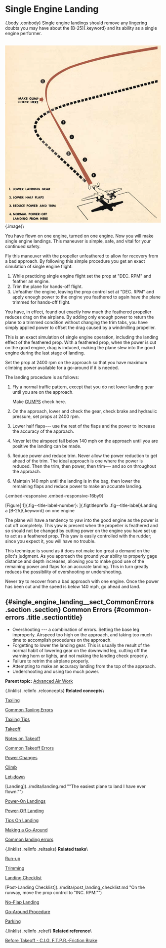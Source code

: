 
Single Engine Landing
=====================

 {.body .conbody}
Single engine landings should remove any lingering doubts you may have
about the [B-25]{.keyword} and its ability as a single engine performer.

\
![Single Engine Landing](../images/single_eng_landing.png){.image}\

You have flown on one engine, turned on one engine. Now you will make
single engine landings. This maneuver is simple, safe, and vital for
your continued safety.

Fly this maneuver with the propeller unfeathered to allow for recovery
from a bad approach. By following this simple procedure you get an exact
simulation of single engine flight:

1.  While practicing single engine flight set the prop at \"DEC. RPM\"
    and feather an engine.
2.  Trim the plane for hands-off flight.
3.  Unfeather the engine, leaving the prop control set at \"DEC. RPM\"
    and apply enough power to the engine you feathered to again have the
    plane trimmed for hands-off flight.

You have, in effect, found out exactly how much the feathered propeller
reduces drag on the airplane. By adding only enough power to return the
plane to a trimmed condition without changing the trim tabs, you have
simply applied power to offset the drag caused by a windmilling
propeller.

This is an exact simulation of single engine operation, including the
landing effect of the feathered prop. With a feathered prop, when the
power is cut on the good engine, drag is induced, making the plane slew
into the good engine during the last stage of landing.

Set the prop at 2400 rpm on the approach so that you have maximum
climbing power available for a go-around if it is needed.

The landing procedure is as follows:

1.  Fly a normal traffic pattern, except that you do not lower landing
    gear until you are on the approach.

    Make
    [GUMPS](../gl_GUMPS.md "GUMPS stands for: G – Gas (Fuel on the proper tank, fuel pump on as required, positive fuel pressure) U – Undercarriage (landing gear down) M – Mixture (fuel mixture set) P – Propeller (prop set) S – Seat belts and Switches (lights, pitot heat, and so on)")
    check here.

2.  On the approach, lower and check the gear, check brake and hydraulic
    pressure, set props at 2400 rpm.
3.  Lower half flaps--- use the rest of the flaps and the power to
    increase the accuracy of the approach.
4.  Never let the airspeed fall below 140 mph on the approach until you
    are positive the landing can be made.
5.  Reduce power and reduce trim. Never allow the power reduction to get
    ahead of the trim. The ideal approach is one where the power is
    reduced. Then the trim, then power, then trim--- and so on
    throughout the approach.
6.  Maintain 140 mph until the landing is in the bag, then lower the
    remaining flaps and reduce power to make an accurate landing.

 {.embed-responsive .embed-responsive-16by9}


[Figure[ 1]{.fig--title-label-number}: ]{.figtitleprefix
.fig--title-label}Landing a [B-25]{.keyword} on one engine

The plane will have a tendency to yaw into the good engine as the power
is cut off completely. This yaw is present when the propeller is
feathered and so should not be changed by cutting power on the engine
you have set up to act as a feathered prop. This yaw is easily
controlled with the rudder; since you expect it, you will have no
trouble.

This technique is sound as it does not make too great a demand on the
pilot\'s judgment. As you approach the ground your ability to properly
gage distance and depth increases, allowing you to make good use of the
remaining power and flaps for an accurate landing. This in turn greatly
reduces the possibility of overshooting or undershooting.

Never try to recover from a bad approach with one engine. Once the power
has been cut and the speed is below 140 mph, go ahead and land.

 {#single_engine_landing__sect_CommonErrors .section .section}
Common Errors {#common-errors .title .sectiontitle}
-------------

-   Overshooting --- a combination of errors. Setting the base leg
    improperly. Airspeed too high on the approach, and taking too much
    time to accomplish procedures on the approach.
-   Forgetting to lower the landing gear. This is usually the result of
    the normal habit of lowering gear on the downwind leg, cutting off
    the warning horn or lights, and not making the landing check
    properly.
-   Failure to retrim the airplane properly.
-   Attempting to make an accuracy landing from the top of the approach.
-   Undershooting and using too much power.





**Parent topic:** [Advanced Air
Work](../mdita/advanced_air_work.md "Many of the maneuvers described here are prohibited in this airplane. However, knowing the reactions of the airplane to these maneuvers is important.")



 {.linklist .relinfo .relconcepts}
**Related concepts**\

<div>

[Taxiing](../mdita/taxiing.md "Taxiing the B-25, with its tricycle landing gear, may seem strange after handling the conventional type.")

</div>

<div>

[Common Taxiing
Errors](../mdita/common_taxiing_errors.md "A short list of what not to do when taxiing.")

</div>

<div>

[Taxiing
Tips](../mdita/taxiing_tips.md "A short list of useful tips to know when taxiing.")

</div>

<div>

[Takeoff](../mdita/takeoff.md "Takeoff in the B-25 with its tricycle gear, varies from that with conventional gear only during the initial part of the roll. You will find it much easier.")

</div>

<div>

[Notes on
Takeoff](../mdita/notes_on_takeoff.md "Do not dive the airplane after lifting it at the end of the takeoff run. When you level out to pick up CSE speed after takeoff release the stick pressure as the speed picks up.")

</div>

<div>

[Common Takeoff
Errors](../mdita/common_takeoff_errors.md "A list of common errors that are made during takeoff.")

</div>

<div>

[Power
Changes](../mdita/power_changes.md "What to know about expected engine performance when throttling up.")

</div>

<div>

[Climb](../mdita/climb.md "Making your B-25 climb properly without straining your arms or your airplane.")

</div>

<div>

[Let-down](../mdita/let_down.md "A let-down is a simple procedure either in instrument or contact flight.")

</div>

<div>

[Landing](../mdita/landing.md ""The easiest plane to land I have ever flown."")

</div>

<div>

[Power-On
Landings](../mdita/power_on_landings.md "Before turning onto the base leg, one landing is much like another. The variations in procedure start as you leave the downwind leg.")

</div>

<div>

[Power-Off
Landing](../mdita/power_off_landing.md "The B-25 is too large and heavy to practice the prescribed forced-landing procedures used in lighter planes.")

</div>

<div>

[Tips On
Landing](../mdita/tips_on_landing.md "A list of things to know that will make your landings easier on you and on the B-25.")

</div>

<div>

[Making a
Go-Around](../mdita/making_a_go_around.md "There is a common reluctance among pilots to go around. They feel it implies a lack of ability to meet an unusual situation.")

</div>

<div>

[Common landing errors](../mdita/common_landing_errors.md)

</div>


 {.linklist .relinfo .reltasks}
**Related tasks**\

<div>

[Run-up](../mdita/run_up.md "The process for doing a run-up prior to takeoff.")

</div>

<div>

[Trimming](../mdita/trimming.md "When properly trimmed the B-25 flies with an ease that belies its weight and size.")

</div>

<div>

[Landing
Checklist](../mdita/landing_checklist.md "On any landing, enter traffic as instructed by field regulations or as instructed by the control tower.")

</div>

<div>

[Post-Landing
Checklist](../mdita/post_landing_checklist.md "On the runway, move the prop control to "INC. RPM."")

</div>

<div>

[No-Flap
Landing](../mdita/no_flap_landing.md "Occasionally both in combat and normal operations your plane may be damaged to the extent that flaps cannot be lowered for landing.")

</div>

<div>

[Go-Around
Procedure](../mdita/go_around_procedure.md "Don't hesitate to go around. Any doubt that the plane is under perfect control is sufficient cause to go around. If you have made a poor approach and know that the landing will be too long, or too rough— go around.")

</div>

<div>

[Parking](../mdita/parking.md "When you park your plane after a flight, just remember that the Colonel may make the next flight in that particular airplane.")

</div>


 {.linklist .relinfo .relref}
**Related reference**\

<div>

[Before Takeoff - C.I.G. F.T.P.R.-Friction
Brake](../mdita/before_takeoff_c.i.g.f.t.p.r._friction_brake.md "Checklist to ensure that your Controls move freely, Instruments function, proper Gas settings, then to check Flaps, Trim, Props are set for take-off, and then Run up the engine before removing the friction brake.")

</div>


